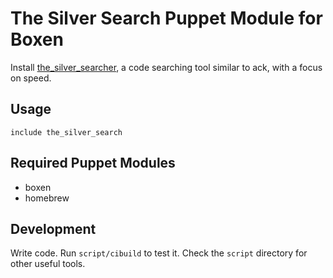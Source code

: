# The Silver Search Puppet Module for Boxen
Install [the_silver_searcher](https://github.com/ggreer/the_silver_searcher), a code searching tool similar to ack, with a focus on speed.

## Usage
```puppet
include the_silver_search
```

## Required Puppet Modules
* boxen
* homebrew

## Development
Write code. Run `script/cibuild` to test it. Check the `script` directory for other useful tools.